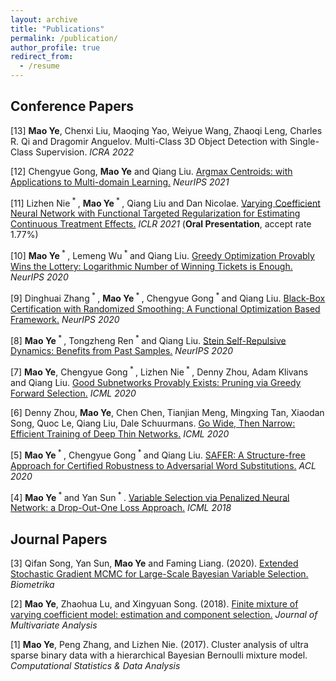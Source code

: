 ```yaml
---
layout: archive
title: "Publications"
permalink: /publication/
author_profile: true
redirect_from:
  - /resume
---
```


Conference Papers
------
[13] **Mao Ye**, Chenxi Liu, Maoqing Yao, Weiyue Wang, Zhaoqi Leng, Charles R. Qi and Dragomir Anguelov. Multi-Class 3D Object Detection with Single-Class Supervision. *ICRA 2022*

[12] Chengyue Gong, **Mao Ye** and Qiang Liu. [Argmax Centroids: with Applications to
Multi-domain Learning.](https://papers.nips.cc/paper/2021/file/38eb982ee635354d3febf457beeee736-Paper.pdf) *NeurIPS 2021*

[11] Lizhen Nie<sup> * </sup>, **Mao Ye**<sup> * </sup>, Qiang Liu and Dan Nicolae. [Varying Coefficient Neural Network with Functional Targeted Regularization for Estimating Continuous Treatment Effects.](https://openreview.net/pdf?id=RmB-88r9dL) *ICLR 2021* (**Oral Presentation**, accept rate 1.77%)

[10] **Mao Ye**<sup> * </sup>, Lemeng Wu<sup> * </sup> and Qiang Liu. [Greedy Optimization Provably Wins the Lottery: Logarithmic Number of Winning Tickets is Enough.](https://arxiv.org/pdf/2010.15969.pdf) *NeurIPS 2020*

[9] Dinghuai Zhang<sup> * </sup>, **Mao Ye**<sup> * </sup>, Chengyue Gong<sup> * </sup> and Qiang Liu. [Black-Box Certification with Randomized Smoothing: A Functional Optimization Based Framework.](https://arxiv.org/pdf/2002.09169.pdf) *NeurIPS 2020*

[8] **Mao Ye**<sup> * </sup>, Tongzheng Ren<sup> * </sup> and Qiang Liu. [Stein Self-Repulsive Dynamics: Benefits from Past Samples.](https://arxiv.org/pdf/2002.09070.pdf) *NeurIPS 2020*

[7] **Mao Ye**, Chengyue Gong<sup> * </sup>, Lizhen Nie<sup> * </sup>, Denny Zhou, Adam Klivans and Qiang Liu. [Good Subnetworks Provably Exists: Pruning via Greedy Forward Selection.](https://proceedings.icml.cc/static/paper_files/icml/2020/1781-Paper.pdf) *ICML 2020*

[6] Denny Zhou, **Mao Ye**, Chen Chen, Tianjian Meng, Mingxing Tan, Xiaodan Song, Quoc Le, Qiang Liu, Dale Schuurmans. [Go Wide, Then Narrow: Efficient Training of Deep Thin Networks.](https://arxiv.org/pdf/2007.00811.pdf) *ICML 2020*

[5] **Mao Ye**<sup> * </sup>, Chengyue Gong<sup> * </sup> and Qiang Liu. [SAFER: A Structure-free Approach for Certified Robustness to Adversarial Word Substitutions.](https://arxiv.org/abs/2005.14424) *ACL 2020*

[4] **Mao Ye**<sup> * </sup> and Yan Sun<sup> * </sup>. [Variable Selection via Penalized Neural Network: a Drop-Out-One Loss Approach.](http://proceedings.mlr.press/v80/ye18b/ye18b.pdf) *ICML 2018*

Journal Papers
-----

[3] Qifan Song, Yan Sun, **Mao Ye** and Faming Liang. (2020). [Extended Stochastic Gradient MCMC for Large-Scale Bayesian Variable Selection.](https://arxiv.org/pdf/2002.02919.pdf) *Biometrika*

[2] **Mao Ye**, Zhaohua Lu, and Xingyuan Song. (2018). [Finite mixture of varying coefficient model: estimation and component selection.](https://www.sciencedirect.com/science/article/pii/S0047259X18302124) *Journal of Multivariate Analysis*

[1] **Mao Ye**, Peng Zhang, and Lizhen Nie. (2017). Cluster analysis of ultra sparse binary data with a hierarchical Bayesian Bernoulli mixture model. *Computational Statistics & Data Analysis*
